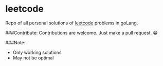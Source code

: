 # leetcode

Repo of all personal solutions of [leetcode](https://leetcode.com/) problems in goLang.

###Contribute:
Contributions are welcome. Just make a pull request. :grin:

###Note:

- Only working solutions
- May not be optimal
